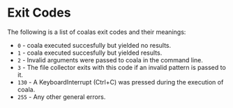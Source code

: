 # Exit Codes

The following is a list of coalas exit codes and their meanings:

 * `0` - coala executed succesfully but yielded no results.
 * `1` - coala executed succesfully but yielded results.
 * `2` - Invalid arguments were passed to coala in the command line.
 * `3` - The file collector exits with this code if an invalid pattern is
   passed to it.
 * `130` - A KeyboardInterrupt (Ctrl+C) was pressed during the execution of
   coala.
 * `255` - Any other general errors.
